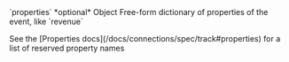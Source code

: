 <tr>
  <td>`properties`</td>
  <td>*optional*</td>
  <td>Object</td>
  <td>Free-form dictionary of properties of the event, like `revenue`
    <p>See the [Properties docs](/docs/connections/spec/track#properties) for a list of reserved property names</p>
  </td>
</tr>

